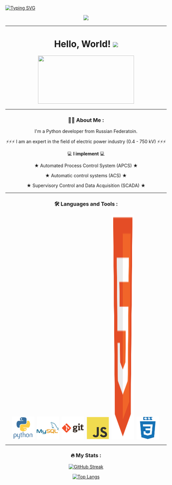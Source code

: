 
[![Typing SVG](https://readme-typing-svg.herokuapp.com?color=%2336BCF7&lines=Computer+science+student)](https://git.io/typing-svg)

  
<div id="header" align="center">
  <img src="https://media3.giphy.com/media/v1.Y2lkPTc5MGI3NjExam5jZ3Rob2lseG44dTlranFlc2hsMXRtdGpjNTV0N2hyMnhveDh4MiZlcD12MV9pbnRlcm5hbF9naWZfYnlfaWQmY3Q9Zw/NBYIO02n8BWtq/giphy.gif" width="250"/>
</div>

---
<h1 id="header" align="center" width="300px" height="150px">
  Hello, World! 
  <img src="https://media.giphy.com/media/hvRJCLFzcasrR4ia7z/giphy.gif" width="30px"/>
</h1>

<div id="header" align="center">
  <img src="https://media.giphy.com/media/dWesBcTLavkZuG35MI/giphy.gif" width="300" height="150"/>
</div>

<div align="center">

 --- 
### :man_technologist: About Me :

I'm a Python developer from Russian Federatoin.

:zap::zap::zap: I am an expert in the field of electric power industry (0.4 - 750 kV) :zap::zap::zap:

<div>💻 <b>I implement</b> 💻
 <p> <span class="star">&#x2605;</span> Automated Process Control System (APCS) <span class="star">&#x2605;</span></p>
 <p> <span class="star">&#x2605;</span> Automatic control systems (ACS) <span class="star">&#x2605;</span></p>
 <p> <span class="star">&#x2605;</span> Supervisory Control and Data Acquisition (SCADA) <span class="star">&#x2605;</span></p>
</div>

---
### :hammer_and_wrench: Languages and Tools :
<div id="header" align="center">
  <img src="https://github.com/devicons/devicon/blob/master/icons/python/python-original-wordmark.svg" title="python" alt="python" width="70" height="70"/>&nbsp;
  <img src="https://github.com/devicons/devicon/blob/master/icons/mysql/mysql-original-wordmark.svg" title="MySQL"  alt="MySQL" width="70" height="70"/>&nbsp;
  <img src="https://github.com/devicons/devicon/blob/master/icons/git/git-original-wordmark.svg" title="Git" **alt="Git" width="70" height="70"/>&nbsp;
  <img src="https://github.com/devicons/devicon/blob/master/icons/javascript/javascript-original.svg" title="JavaScript" alt="JavaScript" width="70" height="70"/>&nbsp;
  <img src="https://github.com/devicons/devicon/blob/master/icons/html5/html5-original.svg" title="HTML5" alt="HTML" width="70" height="700"/>&nbsp;
  <img src="https://github.com/devicons/devicon/blob/master/icons/css3/css3-plain-wordmark.svg"  title="CSS3" alt="CSS" width="70" height="70"/>&nbsp;
</div>

---

### :fire: My Stats :
[![GitHub Streak](https://github-readme-streak-stats.herokuapp.com/?user=DenverCoder1)](https://git.io/streak-stats)

[![Top Langs](https://github-readme-stats.vercel.app/api/top-langs/?username=Anton-Sergeev-EA&layout=compact&theme=vision-friendly-dark)](https://github.com/anuraghazra/github-readme-stats)

  
